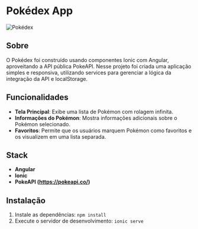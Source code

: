 # Pokédex App

![Pokédex](https://raw.githubusercontent.com/PokeAPI/sprites/master/sprites/pokemon/25.png)

## Sobre

O Pokédex foi construído usando componentes Ionic com Angular, aproveitando a API pública PokeAPI. Nesse projeto foi
criada uma aplicação simples e responsiva, utilizando services para gerenciar a lógica da integração da API e
localStorage.

## Funcionalidades

- **Tela Principal**: Exibe uma lista de Pokémon com rolagem infinita.
- **Informações do Pokémon**: Mostra informações adicionais sobre o Pokémon selecionado.
- **Favoritos**: Permite que os usuários marquem Pokémon como favoritos e os visualizem em uma lista separada.

## Stack

- **Angular**
- **Ionic**
- **PokeAPI (https://pokeapi.co/)**

## Instalação

1. Instale as dependências: `npm install`
2. Execute o servidor de desenvolvimento: `ionic serve`

